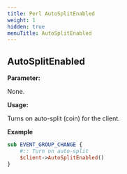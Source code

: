 ```yaml
---
title: Perl AutoSplitEnabled
weight: 1
hidden: true
menuTitle: AutoSplitEnabled
---
```


## AutoSplitEnabled

**Parameter:**

None.

**Usage:**

Turns on auto-split \(coin\) for the client.

**Example**

```perl
sub EVENT_GROUP_CHANGE {
    #:: Turn on auto-split
    $client->AutoSplitEnabled()
}
```
